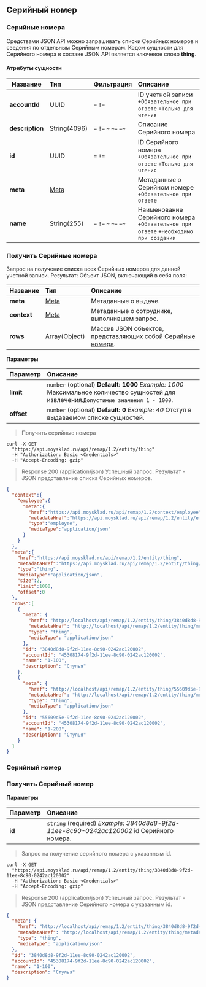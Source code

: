 ## Серийный номер
### Серийные номера
Средствами JSON API можно запрашивать списки Серийных номеров и сведения по отдельным Серийным номерам. Кодом сущности для Серийного номера в составе JSON API является ключевое слово **thing**.

#### Атрибуты сущности
| Название         | Тип                                                       | Фильтрация                  | Описание                                                                               |
| ---------------- | :-------------------------------------------------------- | :-------------------------- |:---------------------------------------------------------------------------------------|
| **accountId**    | UUID                                                      | `=` `!=`                    | ID учетной записи<br>`+Обязательное при ответе` `+Только для чтения`                   |
| **description**  | String(4096)                                              | `=` `!=` `~` `~=` `=~`      | Описание Серийного номера                                                              |
| **id**           | UUID                                                      | `=` `!=`                    | ID Серийного номера<br>`+Обязательное при ответе` `+Только для чтения`                 |
| **meta**         | [Meta](../#mojsklad-json-api-obschie-swedeniq-metadannye) |                             | Метаданные о Серийном номере<br>`+Обязательное при ответе`                             |
| **name**         | String(255)                                               | `=` `!=` `~` `~=` `=~`      | Наименование Серийного номера<br>`+Обязательное при ответе` `+Необходимо при создании` |

### Получить Серийные номера
Запрос на получение списка всех Серийных номеров для данной учетной записи.
Результат: Объект JSON, включающий в себя поля:

| Название    | Тип                                                       | Описание                                                                                                   |
| ----------- | :-------------------------------------------------------- |:-----------------------------------------------------------------------------------------------------------|
| **meta**    | [Meta](../#mojsklad-json-api-obschie-swedeniq-metadannye) | Метаданные о выдаче.                                                                                       |
| **context** | [Meta](../#mojsklad-json-api-obschie-swedeniq-metadannye) | Метаданные о сотруднике, выполнившем запрос.                                                               |
| **rows**    | Array(Object)                                             | Массив JSON объектов, представляющих собой [Серийные номера](../dictionaries/#suschnosti-serijnye-nomera). |

**Параметры**

| Параметр                       | Описание                                                                                                                               |
| ------------------------------ | :------------------------------------------------------------------------------------------------------------------------------------- |
| **limit**                      | `number` (optional) **Default: 1000** *Example: 1000* Максимальное количество сущностей для извлечения.`Допустимые значения 1 - 1000`. |
| **offset**                     | `number` (optional) **Default: 0** *Example: 40* Отступ в выдаваемом списке сущностей.                                                 |

> Получить серийные номера

```shell
curl -X GET
  "https://api.moysklad.ru/api/remap/1.2/entity/thing"
  -H "Authorization: Basic <Credentials>"
  -H "Accept-Encoding: gzip"
```

> Response 200 (application/json)
Успешный запрос. Результат - JSON представление списка Серийных номеров.

```json
{
  "context":{
    "employee":{
      "meta":{
        "href":"https://api.moysklad.ru/api/remap/1.2/context/employee",
        "metadataHref":"https://api.moysklad.ru/api/remap/1.2/entity/employee/metadata",
        "type":"employee",
        "mediaType":"application/json"
      }
    }
  },
  "meta":{
    "href":"https://api.moysklad.ru/api/remap/1.2/entity/thing",
    "metadataHref":"https://api.moysklad.ru/api/remap/1.2/entity/thing/metadata",
    "type":"thing",
    "mediaType":"application/json",
    "size":2,
    "limit":1000,
    "offset":0
  },
  "rows":[
    {
      "meta": {
        "href": "http://localhost/api/remap/1.2/entity/thing/3840d8d8-9f2d-11ee-8c90-0242ac120002",
        "metadataHref": "http://localhost/api/remap/1.2/entity/thing/metadata",
        "type": "thing",
        "mediaType": "application/json"
      },
      "id": "3840d8d8-9f2d-11ee-8c90-0242ac120002",
      "accountId": "45308174-9f2d-11ee-8c90-0242ac120002",
      "name": "1-100",
      "description": "Стулья"
    },
    {
      "meta": {
        "href": "http://localhost/api/remap/1.2/entity/thing/55609d5e-9f2d-11ee-8c90-0242ac120002",
        "metadataHref": "http://localhost/api/remap/1.2/entity/thing/metadata",
        "type": "thing",
        "mediaType": "application/json"
      },
      "id": "55609d5e-9f2d-11ee-8c90-0242ac120002",
      "accountId": "45308174-9f2d-11ee-8c90-0242ac120002",
      "name": "1-200",
      "description": "Стулья"
    }
  ]
}
```

### Серийный номер

### Получить Серийный номер

**Параметры**

| Параметр | Описание                                                                                 |
| :------- |:-----------------------------------------------------------------------------------------|
| **id**   | `string` (required) *Example: 3840d8d8-9f2d-11ee-8c90-0242ac120002* id Серийного номера. |

> Запрос на получение серийного номера с указанным id.

```shell
curl -X GET
  "https://api.moysklad.ru/api/remap/1.2/entity/thing/3840d8d8-9f2d-11ee-8c90-0242ac120002"
  -H "Authorization: Basic <Credentials>"
  -H "Accept-Encoding: gzip"
```

> Response 200 (application/json)
Успешный запрос. Результат - JSON представление Серийного номера с указанным id.

```json
{
  "meta": {
    "href": "http://localhost/api/remap/1.2/entity/thing/3840d8d8-9f2d-11ee-8c90-0242ac120002",
    "metadataHref": "http://localhost/api/remap/1.2/entity/thing/metadata",
    "type": "thing",
    "mediaType": "application/json"
  },
  "id": "3840d8d8-9f2d-11ee-8c90-0242ac120002",
  "accountId": "45308174-9f2d-11ee-8c90-0242ac120002",
  "name": "1-100",
  "description": "Стулья"
}
```
